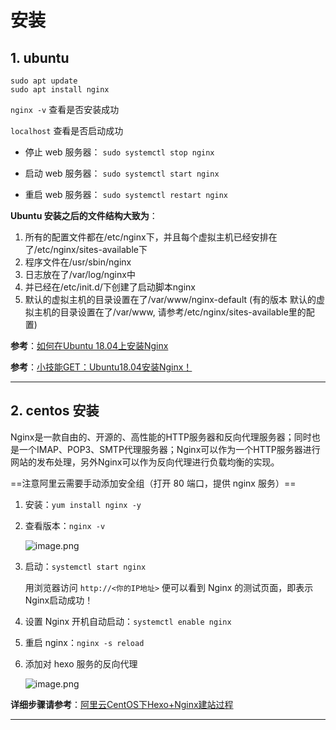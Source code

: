 # 安装

## 1. ubuntu

```shell
sudo apt update
sudo apt install nginx
```

`nginx -v` 查看是否安装成功

`localhost` 查看是否启动成功

- 停止 web 服务器： `sudo systemctl stop nginx`

- 启动 web 服务器： `sudo systemctl start nginx`

- 重启 web 服务器： `sudo systemctl restart nginx`

**Ubuntu 安装之后的文件结构大致为**：

1. 所有的配置文件都在/etc/nginx下，并且每个虚拟主机已经安排在了/etc/nginx/sites-available下
2. 程序文件在/usr/sbin/nginx
3. 日志放在了/var/log/nginx中
4. 并已经在/etc/init.d/下创建了启动脚本nginx
5. 默认的虚拟主机的目录设置在了/var/www/nginx-default (有的版本 默认的虚拟主机的目录设置在了/var/www, 请参考/etc/nginx/sites-available里的配置)

**参考**：[如何在Ubuntu 18.04上安装Nginx](https://www.howtoing.com/how-to-install-nginx-on-ubuntu-18-04/)

**参考**：[小技能GET：Ubuntu18.04安装Nginx！](https://desirefire.github.io/2018/10/08/%E5%B0%8F%E6%8A%80%E8%83%BDGET%EF%BC%9AUbuntu18-04%E5%AE%89%E8%A3%85Nginx%EF%BC%81/)

---

## 2. centos 安装

Nginx是一款自由的、开源的、高性能的HTTP服务器和反向代理服务器；同时也是一个IMAP、POP3、SMTP代理服务器；Nginx可以作为一个HTTP服务器进行网站的发布处理，另外Nginx可以作为反向代理进行负载均衡的实现。

==注意阿里云需要手动添加安全组（打开 80 端口，提供 nginx 服务）==

1. 安装：`yum install nginx -y`

2. 查看版本：`nginx -v`

    ![image.png](https://ws1.sinaimg.cn/large/006alGmrgy1g9ziid389tj30sx052wf0.jpg)

3. 启动：`systemctl start nginx`

    用浏览器访问 `http://<你的IP地址>` 便可以看到 Nginx 的测试页面，即表示Nginx启动成功！

4. 设置 Nginx 开机自动启动：`systemctl enable nginx`

5. 重启 nginx：`nginx -s reload`

6. 添加对 hexo 服务的反向代理

    ![image.png](https://ws1.sinaimg.cn/large/006alGmrgy1g9ziebwdhhj30vc0jvmyu.jpg)

**详细步骤请参考**：[阿里云CentOS下Hexo+Nginx建站过程](https://blog.csdn.net/coding01/article/details/80083033)

---
